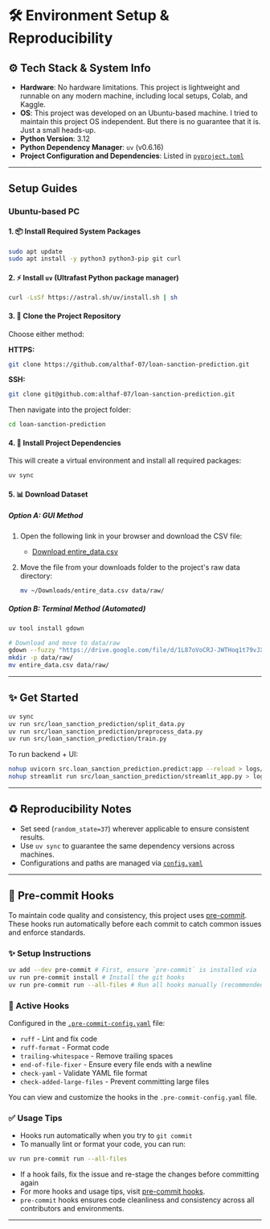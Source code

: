 # 🛠️ Environment Setup & Reproducibility

## ⚙️ Tech Stack & System Info

- **Hardware**: No hardware limitations. This project is lightweight and runnable on any modern machine, including local setups, Colab, and Kaggle.
- **OS**: This project was developed on an Ubuntu-based machine. I tried to maintain this project OS independent. But there is no guarantee that it is. Just a small heads-up.
- **Python Version**: 3.12
- **Python Dependency Manager**: `uv` (v0.6.16)
- **Project Configuration and Dependencies**: Listed in [`pyproject.toml`](../pyproject.toml)

---

## Setup Guides

### Ubuntu-based PC

#### 1. 📦 Install Required System Packages

```bash
sudo apt update
sudo apt install -y python3 python3-pip git curl
```

#### 2. ⚡ Install `uv` (Ultrafast Python package manager)

```bash
curl -LsSf https://astral.sh/uv/install.sh | sh
```

#### 3. 📂 Clone the Project Repository

Choose either method:

**HTTPS:**

```bash
git clone https://github.com/althaf-07/loan-sanction-prediction.git
```

**SSH:**

```bash
git clone git@github.com:althaf-07/loan-sanction-prediction.git
```

Then navigate into the project folder:

```bash
cd loan-sanction-prediction
```

#### 4. 📅 Install Project Dependencies

This will create a virtual environment and install all required packages:

```bash
uv sync
```

#### 5. 📊 Download Dataset

##### Option A: **GUI Method**

1. Open the following link in your browser and download the CSV file:
   - [Download entire_data.csv](https://drive.google.com/file/d/1L87oVoCRJ-JWTHoq1t79vJXwFBEVPvPI/view?usp=drive_link)
2. Move the file from your downloads folder to the project's raw data directory:

    ```bash
    mv ~/Downloads/entire_data.csv data/raw/
    ```

##### Option B: **Terminal Method (Automated)**

```bash
uv tool install gdown

# Download and move to data/raw
gdown --fuzzy "https://drive.google.com/file/d/1L87oVoCRJ-JWTHoq1t79vJXwFBEVPvPI/view?usp=drive_link"
mkdir -p data/raw/
mv entire_data.csv data/raw/
```

---

## ✨ Get Started

```bash
uv sync
uv run src/loan_sanction_prediction/split_data.py
uv run src/loan_sanction_prediction/preprocess_data.py
uv run src/loan_sanction_prediction/train.py
```

To run backend + UI:

```bash
nohup uvicorn src.loan_sanction_prediction.predict:app --reload > logs/uvicorn.log 2>&1 &
nohup streamlit run src/loan_sanction_prediction/streamlit_app.py > logs/streamlit.log 2>&1 &
```

---

## ♻️ Reproducibility Notes

- Set seed (`random_state=37`) wherever applicable to ensure consistent results.
- Use `uv sync` to guarantee the same dependency versions across machines.
- Configurations and paths are managed via [`config.yaml`](../src/loan_sanction_prediction/config.yaml)

---

## 🧹 Pre-commit Hooks

To maintain code quality and consistency, this project uses [pre-commit](https://pre-commit.com/). These hooks run automatically before each commit to catch common issues and enforce standards.

### ✨ Setup Instructions

```bash
uv add --dev pre-commit # First, ensure `pre-commit` is installed via `uv`
uv run pre-commit install # Install the git hooks
uv run pre-commit run --all-files # Run all hooks manually (recommended on first setup)
```

### 🚀 Active Hooks

Configured in the [`.pre-commit-config.yaml`](../.pre-commit-config.yaml) file:

- `ruff` - Lint and fix code
- `ruff-format` - Format code
- `trailing-whitespace` - Remove trailing spaces
- `end-of-file-fixer` - Ensure every file ends with a newline
- `check-yaml` - Validate YAML file format
- `check-added-large-files` - Prevent committing large files

You can view and customize the hooks in the `.pre-commit-config.yaml` file.

### ✅ Usage Tips

- Hooks run automatically when you try to `git commit`
- To manually lint or format your code, you can run:

```bash
uv run pre-commit run --all-files
```

- If a hook fails, fix the issue and re-stage the changes before committing again
- For more hooks and usage tips, visit [pre-commit hooks](https://pre-commit.com/hooks.html).
- `pre-commit` hooks ensures code cleanliness and consistency across all contributors and environments.

---
